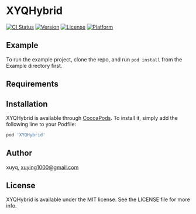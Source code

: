 # XYQHybrid

[![CI Status](http://img.shields.io/travis/xuyingqian/XYQHybrid.svg?style=flat)](https://travis-ci.org/xuyq/XYQHybrid)
[![Version](https://img.shields.io/cocoapods/v/XYQHybrid.svg?style=flat)](http://cocoapods.org/pods/XYQHybrid)
[![License](https://img.shields.io/cocoapods/l/XYQHybrid.svg?style=flat)](http://cocoapods.org/pods/XYQHybrid)
[![Platform](https://img.shields.io/cocoapods/p/XYQHybrid.svg?style=flat)](http://cocoapods.org/pods/XYQHybrid)

## Example

To run the example project, clone the repo, and run `pod install` from the Example directory first.

## Requirements

## Installation

XYQHybrid is available through [CocoaPods](http://cocoapods.org). To install
it, simply add the following line to your Podfile:

```ruby
pod 'XYQHybrid'
```

## Author

xuyq, xuying1000@gmail.com

## License

XYQHybrid is available under the MIT license. See the LICENSE file for more info.
